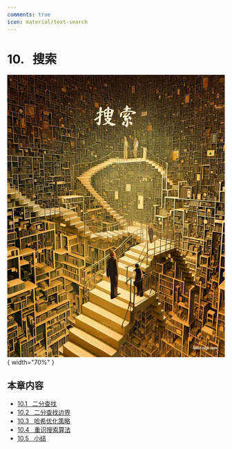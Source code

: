 ```yaml
---
comments: true
icon: material/text-search
---
```


# 10. &nbsp; 搜索

<div class="center-table" markdown>

![搜索](../assets/covers/chapter_searching.jpg){ width="70%" }

</div>

## 本章内容

- [10.1 &nbsp; 二分查找](https://www.hello-algo.com/chapter_searching/binary_search/)
- [10.2 &nbsp; 二分查找边界](https://www.hello-algo.com/chapter_searching/binary_search_edge/)
- [10.3 &nbsp; 哈希优化策略](https://www.hello-algo.com/chapter_searching/replace_linear_by_hashing/)
- [10.4 &nbsp; 重识搜索算法](https://www.hello-algo.com/chapter_searching/searching_algorithm_revisited/)
- [10.5 &nbsp; 小结](https://www.hello-algo.com/chapter_searching/summary/)
